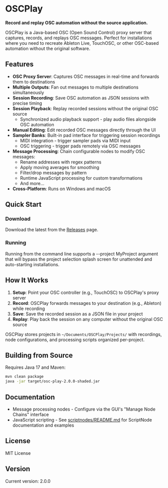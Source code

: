 # OSCPlay

**Record and replay OSC automation without the source application.**

OSCPlay is a Java-based OSC (Open Sound Control) proxy server that captures, records, and replays OSC messages. Perfect for installations where you need to recreate Ableton Live, TouchOSC, or other OSC-based automation without the original software.

## Features

- **OSC Proxy Server**: Captures OSC messages in real-time and forwards them to destinations
- **Multiple Outputs**: Fan out messages to multiple destinations simultaneously
- **Session Recording**: Save OSC automation as JSON sessions with precise timing
- **Session Playback**: Replay recorded sessions without the original OSC source
  - Synchronized audio playback support - play audio files alongside OSC automation
- **Manual Editing**: Edit recorded OSC messages directly through the UI
- **Sampler Banks**: Built-in pad interface for triggering session recordings
  - MIDI integration - trigger sampler pads via MIDI input
  - OSC triggering - trigger pads remotely via OSC messages
- **Message Processing**: Chain configurable nodes to modify OSC messages:
  - Rename addresses with regex patterns
  - Apply moving averages for smoothing
  - Filter/drop messages by pattern
  - Runtime JavaScript processing for custom transformations
  - And more...
- **Cross-Platform**: Runs on Windows and macOS

## Quick Start

### Download

Download the latest from the [Releases](../../releases) page.

### Running
Running from the command line supports a --project MyProject argument that will bypass
the project selection splash screen for unattended and auto-starting installations.


## How It Works

1. **Setup**: Point your OSC controller (e.g., TouchOSC) to OSCPlay's proxy server
2. **Record**: OSCPlay forwards messages to your destination (e.g., Ableton) while recording
3. **Save**: Save the recorded session as a JSON file in your project
4. **Replay**: Play back the session on any computer without the original OSC source

OSCPlay stores projects in `~/Documents/OSCPlay/Projects/` with recordings, node configurations, and processing scripts organized per-project.

## Building from Source

Requires Java 17 and Maven:

```bash
mvn clean package
java -jar target/osc-play-2.0.0-shaded.jar
```

## Documentation

- Message processing nodes - Configure via the GUI's "Manage Node Chains" interface
- JavaScript scripting - See [scriptnodes/README.md](scriptnodes/README.md) for ScriptNode documentation and examples

## License

MIT License

## Version

Current version: 2.0.0



